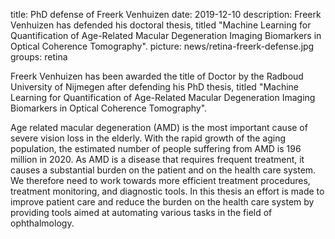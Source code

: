 title: PhD defense of Freerk Venhuizen
date: 2019-12-10
description: Freerk Venhuizen has defended his doctoral thesis, titled "Machine Learning for Quantification of Age-Related Macular Degeneration Imaging Biomarkers in Optical Coherence Tomography". 
picture: news/retina-freerk-defense.jpg
groups: retina

Freerk Venhuizen has been awarded the title of Doctor by the Radboud University of Nijmegen after defending his PhD thesis, titled "Machine Learning for Quantification of Age-Related Macular Degeneration Imaging Biomarkers in Optical Coherence Tomography".

Age related macular degeneration (AMD) is the most important cause of severe vision loss in the elderly. With the rapid growth of the aging population, the estimated number of people suffering from AMD is 196 million in 2020. As AMD is a disease that requires frequent treatment, it causes a substantial burden on the patient and on the health care system. We therefore need to work towards more efficient treatment procedures, treatment monitoring, and diagnostic tools. In this thesis an effort is made to improve patient care and reduce the burden on the health care system by providing tools aimed at automating various tasks in the field of ophthalmology.
